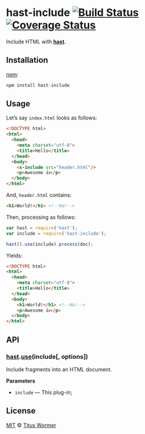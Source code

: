 # hast-include [![Build Status](https://img.shields.io/travis/wooorm/hast-include.svg?style=flat)](https://travis-ci.org/wooorm/hast-include) [![Coverage Status](https://img.shields.io/codecov/c/github/wooorm/hast-include.svg)](https://codecov.io/github/wooorm/hast-include)

Include HTML with [**hast**](https://github.com/wooorm/hast).

## Installation

[npm](https://docs.npmjs.com/cli/install):

```bash
npm install hast-include
```

## Usage

Let’s say `index.html` looks as follows:

```html
<!DOCTYPE html>
<html>
  <head>
    <meta charset="utf-8">
    <title>Hello</title>
  </head>
  <body>
    <x-include src="header.html"/>
    <p>Awesome 👍</p>
  </body>
</html>
```

And, `header.html` contains:

```html
<h1>World!</h1> <!--Ha!-->
```

Then, processing as follows:

```js
var hast = require('hast');
var include = require('hast-include');

hast().use(include).process(doc);
```

Yields:

```html
<!DOCTYPE html>
<html>
  <head>
    <meta charset="utf-8">
    <title>Hello</title>
  </head>
  <body>
    <h1>World!</h1> <!--Ha!-->
    <p>Awesome 👍</p>
  </body>
</html>
```

## API

### [hast](https://github.com/wooorm/hast#api).[use](https://github.com/wooorm/hast#hastuseplugin-options)(include\[, options\])

Include fragments into an HTML document.

**Parameters**

*   `include`
    — This plug-in;

## License

[MIT](LICENSE) © [Titus Wormer](http://wooorm.com)
